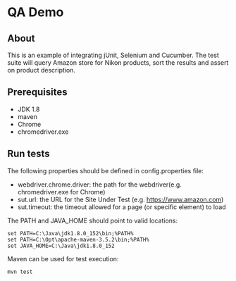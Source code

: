 QA Demo
=======

About
-----

This is an example of integrating jUnit, Selenium and Cucumber.
The test suite will query Amazon store for Nikon products, sort the 
results and assert on product description.

Prerequisites
-------------

* JDK 1.8
* maven
* Chrome
* chromedriver.exe

Run tests
---------

The following properties should be defined in config.properties file:
  * webdriver.chrome.driver: the path for the webdriver(e.g. chromedriver.exe for Chrome)
  * sut.url: the URL for the Site Under Test (e.g. https://www.amazon.com)
  * sut.timeout: the timeout allowed for a page (or specific element) to load

The PATH and JAVA_HOME should point to valid locations:
```
set PATH=C:\Java\jdk1.8.0_152\bin;%PATH%
set PATH=C:\Opt\apache-maven-3.5.2\bin;%PATH%
set JAVA_HOME=C:\Java\jdk1.8.0_152
```

Maven can be used for test execution:
```
mvn test
```
